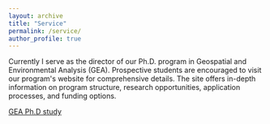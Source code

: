 ```yaml
---
layout: archive
title: "Service"
permalink: /service/
author_profile: true
---
```


Currently I serve as the director of our Ph.D. program in Geospatial and Environmental Analysis (GEA). Prospective students are encouraged to visit our program's website for comprehensive details. The site offers in-depth information on program structure, research opportunities, application processes, and funding options.

[GEA Ph.D study](https://geography.vt.edu/academics/gea.html)

